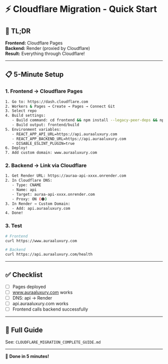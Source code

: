 # ⚡ Cloudflare Migration - Quick Start

## 🎯 TL;DR

**Frontend:** Cloudflare Pages  
**Backend:** Render (proxied by Cloudflare)  
**Result:** Everything through Cloudflare!

---

## 📋 5-Minute Setup

### 1. Frontend → Cloudflare Pages

```bash
1. Go to: https://dash.cloudflare.com
2. Workers & Pages → Create → Pages → Connect Git
3. Select repo
4. Build settings:
   - Build command: cd frontend && npm install --legacy-peer-deps && npm run build
   - Build output: frontend/build
5. Environment variables:
   - REACT_APP_API_URL=https://api.auraaluxury.com
   - REACT_APP_BACKEND_URL=https://api.auraaluxury.com
   - DISABLE_ESLINT_PLUGIN=true
6. Deploy!
7. Add custom domain: www.auraaluxury.com
```

### 2. Backend → Link via Cloudflare

```bash
1. Get Render URL: https://auraa-api-xxxx.onrender.com
2. In Cloudflare DNS:
   - Type: CNAME
   - Name: api
   - Target: auraa-api-xxxx.onrender.com
   - Proxy: ON (🟠)
3. In Render → Custom Domain:
   - Add: api.auraaluxury.com
4. Done!
```

### 3. Test

```bash
# Frontend
curl https://www.auraaluxury.com

# Backend
curl https://api.auraaluxury.com/health
```

---

## ✅ Checklist

- [ ] Pages deployed
- [ ] www.auraaluxury.com works
- [ ] DNS: api → Render
- [ ] api.auraaluxury.com works
- [ ] Frontend calls backend successfully

---

## 📖 Full Guide

See: `CLOUDFLARE_MIGRATION_COMPLETE_GUIDE.md`

---

🚀 **Done in 5 minutes!**